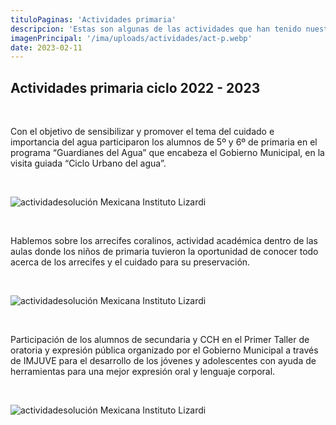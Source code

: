 ```yaml
---
tituloPaginas: 'Actividades primaria'
descripcion: 'Estas son algunas de las actividades que han tenido nuestros alumnos de primaria y secundaria en lo que va del ciclo escolar.'
imagenPrincipal: '/ima/uploads/actividades/act-p.webp'
date: 2023-02-11
---
```


## Actividades primaria ciclo 2022 - 2023

<br>

Con el objetivo de sensibilizar y promover el tema del cuidado e importancia del agua participaron los alumnos de 5º y 6º de primaria en el programa “Guardianes del Agua” que encabeza el Gobierno Municipal, en la visita guiada “Ciclo Urbano del agua”. 

<br>

![actividadesolución Mexicana Instituto Lizardi](/ima/uploads/actividades/ciclo-urbano-agua.webp)

<br>

Hablemos sobre los arrecifes coralinos, actividad académica dentro de las aulas donde los niños de primaria tuvieron la oportunidad de conocer todo acerca de los arrecifes y el cuidado para su preservación. 

<br>

![actividadesolución Mexicana Instituto Lizardi](/ima/uploads/actividades/oratoria.webp)

<br>

Participación de los alumnos de secundaria y CCH en el Primer Taller de oratoria y expresión pública organizado por el Gobierno Municipal a través de IMJUVE para el desarrollo de los jóvenes y adolescentes con ayuda de herramientas para una mejor expresión oral y lenguaje corporal. 

<br>

![actividadesolución Mexicana Instituto Lizardi](/ima/uploads/actividades/corales.webp)


